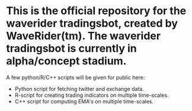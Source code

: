 # This is the official repository for the waverider tradingsbot, created by WaveRider(tm). The waverider tradingsbot is currently in alpha/concept stadium.

A few python/R/C++ scripts will be given for public here:
- Python script for fetching twitter and exchange data.
- R-script for creating trading indicators on multiple time-scales.
- C++ script for computing EMA's on multiple time-scales.
